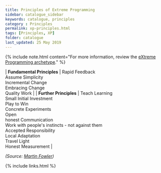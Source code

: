```yaml
---
title: Principles of Extreme Programming
sidebar: catalogue_sidebar
keywords: catalogue, principles
category : Principles
permalink: xp-principles.html
tags: [Principles, XP]
folder: catalogue
last_updated: 25 May 2019
---
```


{% include note.html content="For more information, review the [eXtreme Programming archetype](xp-archetype)." %}

| **Fundamental Principles** | Rapid Feedback<br/>Assume Simplicity<br/>Incremental Change<br/>Embracing Change<br/>Quality Work |
| **Further Principles** | Teach Learning<br/>Small Initial Investment<br/>Play to Win<br/>Concrete Experiments<br/>Open<br/>honest Communication<br/>Work with people's instincts - not against them<br/>Accepted Responsibility<br/>Local Adaptation<br/>Travel Light<br/>Honest Measurement |

*(Source: [Martin Fowler](http://martinfowler.com/bliki/PrinciplesOfXP.html))*

{% include links.html %}
